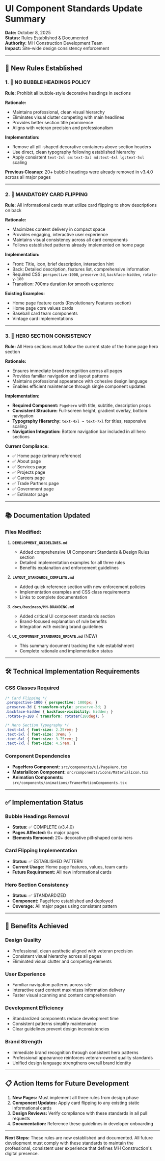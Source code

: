 # UI Component Standards Update Summary

**Date:** October 8, 2025  
**Status:** Rules Established & Documented  
**Authority:** MH Construction Development Team  
**Impact:** Site-wide design consistency enforcement

---

## 🎯 **New Rules Established**

### **1. 🚫 NO BUBBLE HEADINGS POLICY**

**Rule:** Prohibit all bubble-style decorative headings in sections

**Rationale:**

- Maintains professional, clean visual hierarchy
- Eliminates visual clutter competing with main headlines
- Provides better section title prominence
- Aligns with veteran precision and professionalism

**Implementation:**

- Remove all pill-shaped decorative containers above section headers
- Use direct, clean typography following established hierarchy
- Apply consistent `text-2xl sm:text-3xl md:text-4xl lg:text-5xl` scaling

**Previous Cleanup:** 20+ bubble headings were already removed in v3.4.0 across all major pages

---

### **2. 🎴 MANDATORY CARD FLIPPING**

**Rule:** All informational cards must utilize card flipping to show descriptions on back

**Rationale:**

- Maximizes content delivery in compact space
- Provides engaging, interactive user experience
- Maintains visual consistency across all card components
- Follows established patterns already implemented on home page

**Implementation:**

- Front: Title, icon, brief description, interaction hint
- Back: Detailed description, features list, comprehensive information
- Required CSS: `perspective-1000`, `preserve-3d`, `backface-hidden`, `rotate-y-180`
- Transition: 700ms duration for smooth experience

**Existing Examples:**

- Home page feature cards (Revolutionary Features section)
- Home page core values cards
- Baseball card team components
- Vintage card implementations

---

### **3. 🦸 HERO SECTION CONSISTENCY**

**Rule:** All Hero sections must follow the current state of the home page hero section

**Rationale:**

- Ensures immediate brand recognition across all pages
- Provides familiar navigation and layout patterns
- Maintains professional appearance with cohesive design language
- Enables efficient maintenance through single component updates

**Implementation:**

- **Required Component:** `PageHero` with title, subtitle, description props
- **Consistent Structure:** Full-screen height, gradient overlay, bottom navigation
- **Typography Hierarchy:** `text-4xl → text-7xl` for titles, responsive scaling
- **Navigation Integration:** Bottom navigation bar included in all hero sections

**Current Compliance:**

- ✅ Home page (primary reference)
- ✅ About page
- ✅ Services page
- ✅ Projects page
- ✅ Careers page
- ✅ Trade Partners page
- ✅ Government page
- ✅ Estimator page

---

## 📚 **Documentation Updated**

### **Files Modified:**

1. **`DEVELOPMENT_GUIDELINES.md`**
   - Added comprehensive UI Component Standards & Design Rules section
   - Detailed implementation examples for all three rules
   - Benefits explanation and enforcement guidelines

2. **`LAYOUT_STANDARDS_COMPLETE.md`**
   - Added quick reference section with new enforcement policies
   - Implementation examples and CSS class requirements
   - Links to complete documentation

3. **`docs/business/MH-BRANDING.md`**
   - Added critical UI component standards section
   - Brand-focused explanation of rule benefits
   - Integration with existing brand guidelines

4. **`UI_COMPONENT_STANDARDS_UPDATE.md`** (NEW)
   - This summary document tracking the rule establishment
   - Complete rationale and implementation status

---

## 🛠 **Technical Implementation Requirements**

### **CSS Classes Required**

```css
/* Card Flipping */
.perspective-1000 { perspective: 1000px; }
.preserve-3d { transform-style: preserve-3d; }
.backface-hidden { backface-visibility: hidden; }
.rotate-y-180 { transform: rotateY(180deg); }

/* Hero Section Typography */
.text-4xl { font-size: 2.25rem; }
.text-5xl { font-size: 3rem; }
.text-6xl { font-size: 3.75rem; }
.text-7xl { font-size: 4.5rem; }
```

### **Component Dependencies**

- **PageHero Component:** `src/components/ui/PageHero.tsx`
- **MaterialIcon Component:** `src/components/icons/MaterialIcon.tsx`
- **Animation Components:** `src/components/animations/FramerMotionComponents.tsx`

---

## ✅ **Implementation Status**

### **Bubble Headings Removal**

- **Status:** ✅ COMPLETE (v3.4.0)
- **Pages Affected:** 6+ major pages
- **Elements Removed:** 20+ decorative pill-shaped containers

### **Card Flipping Implementation**

- **Status:** ✅ ESTABLISHED PATTERN
- **Current Usage:** Home page features, values, team cards
- **Future Requirement:** All new informational cards

### **Hero Section Consistency**

- **Status:** ✅ STANDARDIZED
- **Component:** PageHero established and deployed
- **Coverage:** All major pages using consistent pattern

---

## 🎯 **Benefits Achieved**

### **Design Quality**

- Professional, clean aesthetic aligned with veteran precision
- Consistent visual hierarchy across all pages
- Eliminated visual clutter and competing elements

### **User Experience**

- Familiar navigation patterns across site
- Interactive card content maximizes information delivery
- Faster visual scanning and content comprehension

### **Development Efficiency**

- Standardized components reduce development time
- Consistent patterns simplify maintenance
- Clear guidelines prevent design inconsistencies

### **Brand Strength**

- Immediate brand recognition through consistent hero patterns
- Professional appearance reinforces veteran-owned quality standards
- Unified design language strengthens overall brand identity

---

## 📋 **Action Items for Future Development**

1. **New Pages:** Must implement all three rules from design phase
2. **Component Updates:** Apply card flipping to any existing static informational cards
3. **Design Reviews:** Verify compliance with these standards in all pull requests
4. **Documentation:** Reference these guidelines in developer onboarding

---

**Next Steps:** These rules are now established and documented. All future development must comply with these standards to maintain the professional, consistent user experience that defines MH Construction's digital presence.
